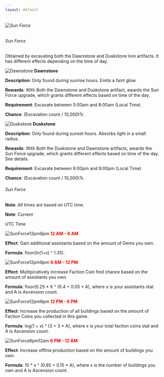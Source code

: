 ```yaml
---
layout: default
---
```


###### ![](/realm/img/picks/TopPageUpgrade.png "Sun Force")

###### Sun Force

Obtained by excavating both the Dawnstone and Duskstone lore artifacts. It has different effects depending on the time of day.

![](/realm/img/picks/DawnstoneArtifact.png "Dawnstone") **Dawnstone**

**Description**: Only found during sunrise hours. Emits a faint glow.

**Rewards**: With Both the Dawnstone and Duskstone artifact, awards the Sun Force upgrade, which grants different effects based on time of the day.

**Requirement**: Excavate between 5:00am and 8:00am (Local Time)

**Chance**: (Excavation count / 10,000)%

![](/realm/img/picks/DuskstoneArtifact.png "Duskstone") **Duskstone**

**Description**: Only found during sunset hours. Absorbs light in a small radius.

**Rewards**: With Both the Duskstone and Dawnstone artifacts, awards the Sun Force upgrade, which grants different effects based on time of the day. See details.

**Requirement**: Excavate between 6:00pm and 9:00pm (Local Time)

**Chance**: (Excavation count / 10,000)%

###### Sun Force

**Note**: All times are based on UTC time.

**Note**: Current 

<a style="text-decoration: none" class="clock24" id="tz24-1509892643-tzutc-eyJob3VydHlwZSI6MTIsInNob3dkYXRlIjoiMCIsInNob3dzZWNvbmRzIjoiMSIsInNob3d0aW1lem9uZSI6IjEiLCJ0eXBlIjoiZCIsImxhbmciOiJlbiJ9">UTC Time</a><script src="//w.24timezones.com/l.js" async></script>

![](/realm/img/picks/SunForce12am6am.png "SunForce12pm6pm") **<span style="color: red">12 AM - 6 AM</span>**

**Effect**: Gain additional assistants based on the amount of Gems you own.

**Formula**: floor(ln(1+x) ^ 1.35).

![](/realm/img/picks/SunForce6am12pm.png "SunForce12pm6pm") **<span style="color: red">6 AM - 12 PM</span>**

**Effect**: Multipicatively increase Faction Coin find chance based on the amount of assistants you own.

**Formula**: floor(0.25 * X ^ (0.4 + 0.05 * A), where x is your assistants stat and A is Ascension count.

![](/realm/img/picks/SunForce12pm6pm.png "SunForce12pm6pm") **<span style="color: red">12 PM - 6 PM</span>**

**Effect**: Increase the production of all buildings based on the amount of Faction Coins you collected in this game.

**Formula**: log(1 + x) ^ (3 + 3  * A), where x is your total faction coins stat and A is Ascension count.

![](/realm/img/picks/SunForce6pm12am.png "SunForce6pm12am") **<span style="color: red">6 PM - 12 AM</span>**

**Effect**: Increase offline production based on the amount of buildings you own.

**Formula**: 10 * x ^ (0.85 + 0.15 * A), where x is the number of buildings you own and A is Ascension count.
